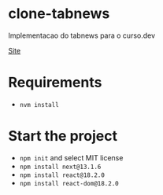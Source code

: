 # clone-tabnews
Implementacao do tabnews para o curso.dev

[Site](https://clone-tabnews-eight-blue.vercel.app/)

# Requirements
- `nvm install`

# Start the project
- `npm init` and select MIT license
- `npm install next@13.1.6`
- `npm install react@18.2.0`
- `npm install react-dom@18.2.0`